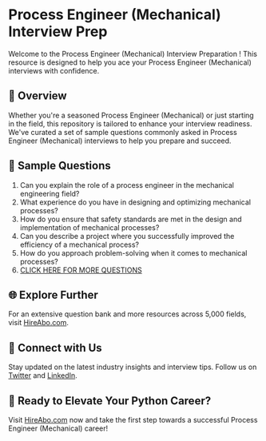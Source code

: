 # Process Engineer (Mechanical) Interview Prep

Welcome to the Process Engineer (Mechanical) Interview Preparation ! This resource is designed to help you ace your Process Engineer (Mechanical) interviews with confidence.

## 🚀 Overview

Whether you're a seasoned Process Engineer (Mechanical) or just starting in the field, this repository is tailored to enhance your interview readiness. We've curated a set of sample questions commonly asked in Process Engineer (Mechanical) interviews to help you prepare and succeed.

## 📝 Sample Questions

1. Can you explain the role of a process engineer in the mechanical engineering field?
2. What experience do you have in designing and optimizing mechanical processes?
3. How do you ensure that safety standards are met in the design and implementation of mechanical processes?
4. Can you describe a project where you successfully improved the efficiency of a mechanical process?
5. How do you approach problem-solving when it comes to mechanical processes?
6. [CLICK HERE FOR MORE QUESTIONS](https://hireabo.com/job/3_1_13/Process%20Engineer%20Mechanical)

## 🌐 Explore Further

For an extensive question bank and more resources across 5,000 fields, visit [HireAbo.com](https://www.hireabo.com).

## 📱 Connect with Us

Stay updated on the latest industry insights and interview tips. Follow us on [Twitter](https://twitter.com/hireabo) and [LinkedIn](https://www.linkedin.com/in/hire-abo-3609972a8/).

## 🚀 Ready to Elevate Your Python Career?

Visit [HireAbo.com](https://www.hireabo.com) now and take the first step towards a successful Process Engineer (Mechanical) career!